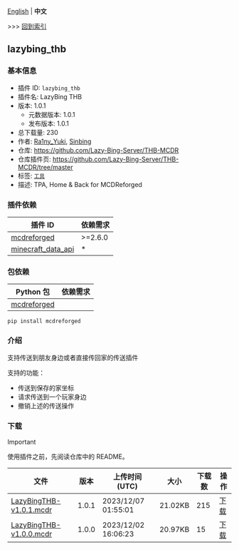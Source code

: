 [English](readme.md) | **中文**

\>\>\> [回到索引](/readme-zh_cn.md)

## lazybing_thb

### 基本信息

- 插件 ID: `lazybing_thb`
- 插件名: LazyBing THB
- 版本: 1.0.1
  - 元数据版本: 1.0.1
  - 发布版本: 1.0.1
- 总下载量: 230
- 作者: [Ra1ny_Yuki](https://github.com/Ra1ny-Yuki), [Sinbing](https://github.com/Sinbing)
- 仓库: https://github.com/Lazy-Bing-Server/THB-MCDR
- 仓库插件页: https://github.com/Lazy-Bing-Server/THB-MCDR/tree/master
- 标签: [`工具`](/labels/tool/readme-zh_cn.md)
- 描述: TPA, Home & Back for MCDReforged

### 插件依赖

| 插件 ID | 依赖需求 |
| --- | --- |
| [mcdreforged](https://github.com/Fallen-Breath/MCDReforged) | \>=2.6.0 |
| [minecraft_data_api](/plugins/minecraft_data_api/readme-zh_cn.md) | * |

### 包依赖

| Python 包 | 依赖需求 |
| --- | --- |
| [mcdreforged](https://pypi.org/project/mcdreforged) |  |

```
pip install mcdreforged
```

### 介绍

支持传送到朋友身边或者直接传回家的传送插件

支持的功能：

- 传送到保存的家坐标
- 请求传送到一个玩家身边
- 撤销上述的传送操作

### 下载

> [!IMPORTANT]
> 使用插件之前，先阅读仓库中的 README。

| 文件 | 版本 | 上传时间 (UTC) | 大小 | 下载数 | 操作 |
| --- | --- | --- | --- | --- | --- |
| [LazyBingTHB-v1.0.1.mcdr](https://github.com/Lazy-Bing-Server/THB-MCDR/releases/tag/1.0.1) | 1.0.1 | 2023/12/07 01:55:01 | 21.02KB | 215 | [下载](https://github.com/Lazy-Bing-Server/THB-MCDR/releases/download/1.0.1/LazyBingTHB-v1.0.1.mcdr) |
| [LazyBingTHB-v1.0.0.mcdr](https://github.com/Lazy-Bing-Server/THB-MCDR/releases/tag/1.0.0) | 1.0.0 | 2023/12/02 16:06:23 | 20.97KB | 15 | [下载](https://github.com/Lazy-Bing-Server/THB-MCDR/releases/download/1.0.0/LazyBingTHB-v1.0.0.mcdr) |

